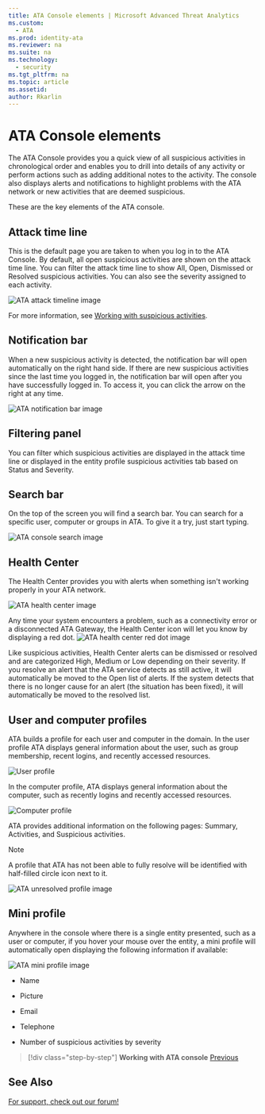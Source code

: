 ```yaml
---
title: ATA Console elements | Microsoft Advanced Threat Analytics
ms.custom:
  - ATA
ms.prod: identity-ata
ms.reviewer: na
ms.suite: na
ms.technology:
  - security
ms.tgt_pltfrm: na
ms.topic: article
ms.assetid:
author: Rkarlin
---
```

# ATA Console elements

The ATA Console provides you a quick view of all suspicious activities in chronological order and enables you to drill into details of any activity or perform actions such as adding additional notes to the activity. The console also displays alerts and notifications to highlight problems with the ATA network or new activities that are deemed suspicious.

These are the key elements of the ATA console.


## Attack time line

This is the default page you are taken to when you log in to the ATA Console. By default, all open suspicious activities are shown on the attack time line. You can filter the attack time line to show All, Open, Dismissed or Resolved suspicious activities. You can also see the severity assigned to each activity.

![ATA attack timeline image](media/attack-timeline.png)

For more information, see [Working with suspicious activities](/advanced-threat-analytics/DeployUse/working-with-suspicious-activities).

## Notification bar

When a new suspicious activity is detected, the notification bar will open automatically on the right hand side. If there are new suspicious activities since the last time you logged in, the notification bar will open after you have successfully logged in. To access it, you can click the arrow on the right at any time.

![ATA notification bar image](media/notification-bar.png)

## Filtering panel

You can filter which suspicious activities are displayed in the attack time line or displayed in the entity profile suspicious activities tab based on Status and Severity.

## Search bar

On the top of the screen you will find a search bar. You can search for a specific user, computer or groups in ATA. To give it a try, just start typing.

![ATA console search image](media/ATA-console-search.png)

## Health Center

The Health Center provides you with alerts when something isn't working properly in your ATA network.

![ATA health center image](media/health-center.png)

Any time your system encounters a problem, such as a connectivity error or a disconnected ATA Gateway, the Health Center icon will let you know by displaying a red dot. ![ATA health center red dot image](media/ATA-Health-Center-Alert-red-dot.png)

Like suspicious activities, Health Center alerts can be dismissed or resolved and are categorized High, Medium or Low depending on their severity. If you resolve an alert that the ATA service detects as still active, it will automatically be moved to the Open list of alerts. If the system detects that there is no longer cause for an alert (the situation has been fixed), it will automatically be moved to the resolved list.

## User and computer profiles

ATA builds a profile for each user and computer in the domain. In the user profile ATA displays general information about the user, such as group membership, recent logins, and recently accessed resources.

![User profile](media/user-profile.png)

In the computer profile, ATA displays general information about the computer, such as recently logins and recently accessed resources.

![Computer profile](media/computer-profile.png)

ATA provides additional information on the following pages: Summary, Activities, and Suspicious activities.

> [!NOTE]
> A profile that ATA has not been able to fully resolve will be identified with half-filled circle icon next to it.

![ATA unresolved profile image](media/ATA-Unresolved-Profile.jpg)

## Mini profile

Anywhere in the console where there is a single entity presented, such as a user or computer, if you hover your mouse over the entity, a mini profile will automatically open displaying the following information if available:

![ATA mini profile image](media/ATA-mini-profile.jpg)

-   Name

-   Picture

-   Email

-   Telephone

-   Number of suspicious activities by severity

>[!div class="step-by-step"]
**Working with ATA console**
[Previous](working-with-ata-console.md)

## See Also
[For support, check out our forum!](https://social.technet.microsoft.com/Forums/security/en-US/home?forum=mata)

